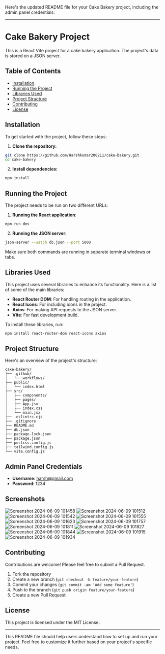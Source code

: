 Here's the updated README file for your Cake Bakery project, including the admin panel credentials:

---

# Cake Bakery Project

This is a React Vite project for a cake bakery application. The project's data is stored on a JSON server.

## Table of Contents

- [Installation](#installation)
- [Running the Project](#running-the-project)
- [Libraries Used](#libraries-used)
- [Project Structure](#project-structure)
- [Contributing](#contributing)
- [License](#license)

## Installation

To get started with the project, follow these steps:

1. **Clone the repository:**

```bash
git clone https://github.com/Harshkumar200211/cake-bakery.git
cd cake-bakery
```

2. **Install dependencies:**

```bash
npm install
```

## Running the Project

The project needs to be run on two different URLs:

1. **Running the React application:**

```bash
npm run dev
```

2. **Running the JSON server:**

```bash
json-server --watch db.json --port 5000
```

Make sure both commands are running in separate terminal windows or tabs.

## Libraries Used

This project uses several libraries to enhance its functionality. Here is a list of some of the main libraries:

- **React Router DOM**: For handling routing in the application.
- **React Icons**: For including icons in the project.
- **Axios**: For making API requests to the JSON server.
- **Vite**: For fast development build.

To install these libraries, run:

```bash
npm install react-router-dom react-icons axios
```

## Project Structure

Here's an overview of the project's structure:

```
cake-bakery/
├── .github/
│   └── workflows/
├── public/
│   └── index.html
├── src/
│   ├── components/
│   ├── pages/
│   ├── App.jsx
│   ├── index.css
│   └── main.jsx
├── .eslintrc.cjs
├── .gitignore
├── README.md
├── db.json
├── package-lock.json
├── package.json
├── postcss.config.js
├── tailwind.config.js
└── vite.config.js
```

## Admin Panel Credentials

- **Username**: harsh@gmail.com
- **Password**: 1234
## Screenshots
![Screenshot 2024-06-09 101458](https://github.com/Harshkumar200211/cake-bakery/assets/133088420/629da346-3dab-4307-aa1c-18acd60952a2)
![Screenshot 2024-06-09 101512](https://github.com/Harshkumar200211/cake-bakery/assets/133088420/07102586-01d0-49a7-99b2-65bb837dc38e)
![Screenshot 2024-06-09 101542](https://github.com/Harshkumar200211/cake-bakery/assets/133088420/5be70161-a56f-488a-97ef-046c9c6ba8c1)
![Screenshot 2024-06-09 101555](https://github.com/Harshkumar200211/cake-bakery/assets/133088420/88214f6a-260a-4a00-8f35-ca2193d70fdb)
![Screenshot 2024-06-09 101623](https://github.com/Harshkumar200211/cake-bakery/assets/133088420/254b2204-7fd4-4c7a-9acc-301f2825ce02)
![Screenshot 2024-06-09 101757](https://github.com/Harshkumar200211/cake-bakery/assets/133088420/7ce01d46-3e6e-40e9-8ca9-ea0422cc5032)
![Screenshot 2024-06-09 101811](https://github.com/Harshkumar200211/cake-bakery/assets/133088420/3252a3fb-12e1-4340-9fac-a64062ac974c)
![Screenshot 2024-06-09 101827](https://github.com/Harshkumar200211/cake-bakery/assets/133088420/5f52714f-4f56-4b52-ad48-47a77bfa50f4)
![Screenshot 2024-06-09 101844](https://github.com/Harshkumar200211/cake-bakery/assets/133088420/490582f8-fe0f-4e59-9023-e338486a5e24)
![Screenshot 2024-06-09 101915](https://github.com/Harshkumar200211/cake-bakery/assets/133088420/9c09f491-5160-4297-be73-2fe4ffe87a36)
![Screenshot 2024-06-09 101934](https://github.com/Harshkumar200211/cake-bakery/assets/133088420/ab2ccae1-fa13-43e4-ac1f-513b01bd72d3)

## Contributing

Contributions are welcome! Please feel free to submit a Pull Request.

1. Fork the repository
2. Create a new branch (`git checkout -b feature/your-feature`)
3. Commit your changes (`git commit -am 'Add some feature'`)
4. Push to the branch (`git push origin feature/your-feature`)
5. Create a new Pull Request

## License

This project is licensed under the MIT License.

---

This README file should help users understand how to set up and run your project. Feel free to customize it further based on your project's specific needs.
